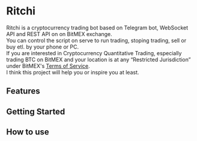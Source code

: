 # Ritchi
Ritchi is a cryptocurrency trading bot based on Telegram bot, WebSocket API and REST API on on BitMEX exchange.  
You can control the script on serve to run trading, stoping trading, sell or buy etl. by your phone or PC.  
If you are interested in Cryptocurrency Quantitative Trading, especially trading BTC on BitMEX and your location is at any “Restricted Jurisdiction” under BitMEX's [Terms of Service](https://www.bitmex.com/app/terms).  
I think this project will help you or inspire you at least.
## Features
## Getting Started
## How to use
